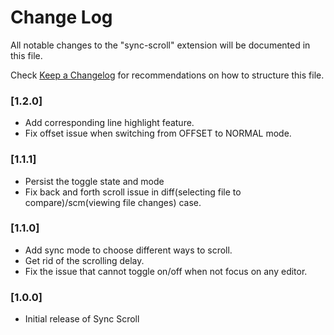 # Change Log

All notable changes to the "sync-scroll" extension will be documented in this file.

Check [Keep a Changelog](http://keepachangelog.com/) for recommendations on how to structure this file.

### [1.2.0]

- Add corresponding line highlight feature.
- Fix offset issue when switching from OFFSET to NORMAL mode.

### [1.1.1]

- Persist the toggle state and mode
- Fix back and forth scroll issue in diff(selecting file to compare)/scm(viewing file changes) case.

### [1.1.0]

- Add sync mode to choose different ways to scroll.
- Get rid of the scrolling delay.
- Fix the issue that cannot toggle on/off when not focus on any editor.

### [1.0.0]

- Initial release of Sync Scroll